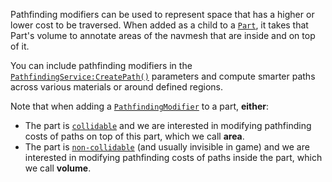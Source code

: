 Pathfinding modifiers can be used to represent space that has a higher or
lower cost to be traversed. When added as a child to a [`Part`](https://create.roblox.com/docs/reference/engine/classes/Part), it takes
that Part's volume to annotate areas of the navmesh that are inside and on top
of it.

You can include pathfinding modifiers in the
[`PathfindingService:CreatePath()`](https://create.roblox.com/docs/reference/engine/classes/PathfindingService#CreatePath) parameters and compute smarter paths
across various materials or around defined regions.

Note that when adding a [`PathfindingModifier`](https://create.roblox.com/docs/reference/engine/classes/PathfindingModifier) to a part, **either**:

- The part is [`collidable`](https://create.roblox.com/docs/reference/engine/classes/BasePart#CanCollide) and we are interested in
modifying pathfinding costs of paths on top of this part, which we call
**area**.
- The part is [`non-collidable`](https://create.roblox.com/docs/reference/engine/classes/BasePart#CanCollide) (and usually
invisible in game) and we are interested in modifying pathfinding costs of
paths inside the part, which we call **volume**.